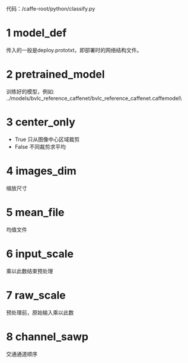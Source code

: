 
代码：/caffe-root/python/classify.py

# 1 model_def
传入的一般是deploy.prototxt，即部署时的网络结构文件。

# 2 pretrained_model
训练好的模型，例如:
../models/bvlc_reference_caffenet/bvlc_reference_caffenet.caffemodel\

# 3 center_only
* True 只从图像中心区域裁剪
* False 不同裁剪求平均

# 4 images_dim
缩放尺寸

# 5 mean_file
均值文件

# 6 input_scale
乘以此数结束预处理

# 7 raw_scale
预处理前，原始输入乘以此数


# 8 channel_sawp
交通通道顺序





